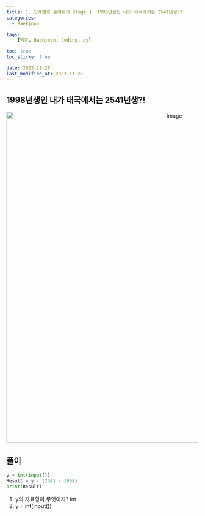 ```yaml
---
title: 1. 단계별로 풀어보기 Stage 1. 1998년생인 내가 태국에서는 2541년생?! 
categories: 
  - Baekjoon

tags:
  - [백준, Baekjoon, Coding, py]

toc: true
toc_sticky: true

date: 2022-11-28
last_modified_at: 2022-11-28 
---
```


## 1998년생인 내가 태국에서는 2541년생?! 

<p align = "center">
<img width="865" alt="image" src="https://user-images.githubusercontent.com/111734605/204678700-3f30db5b-b49a-4e8d-941a-2e896d651395.png">
</p>

## 풀이 

```python
y = int(input())
Result = y - (2541 - 1998)
print(Result)
```

1) y의 자료형이 무엇이지? int
2) y = int(input())
